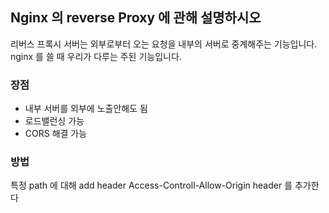 ## Nginx 의 reverse Proxy 에 관해 설명하시오
리버스 프록시 서버는 외부로부터 오는 요청을 내부의 서버로 중계해주는 기능입니다. nginx 를 쓸 때 우리가 다루는 주된 기능입니다.  

### 장점
- 내부 서버를 외부에 노출안해도 됨
- 로드밸런싱 가능
- CORS 해결 가능

### 방법  
특정 path 에 대해 add header Access-Controll-Allow-Origin header 를 추가한다
